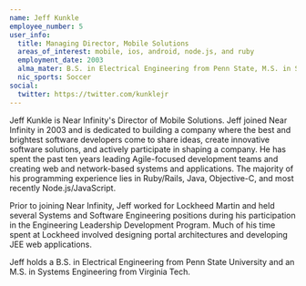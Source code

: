 ```yaml
---
name: Jeff Kunkle
employee_number: 5
user_info:
  title: Managing Director, Mobile Solutions
  areas_of_interest: mobile, ios, android, node.js, and ruby
  employment_date: 2003
  alma_mater: B.S. in Electrical Engineering from Penn State, M.S. in Systems Engineering from Virginia Tech
  nic_sports: Soccer
social:
  twitter: https://twitter.com/kunklejr
---
```

Jeff Kunkle is Near Infinity's Director of Mobile Solutions. Jeff joined Near Infinity in 2003 and is dedicated to building a company where the best and brightest software developers come to share ideas, create innovative software solutions, and actively participate in shaping a company. He has spent the past ten years leading Agile-focused development teams and creating web and network-based systems and applications. The majority of his programming experience lies in Ruby/Rails, Java, Objective-C, and most recently Node.js/JavaScript.

Prior to joining Near Infinity, Jeff worked for Lockheed Martin and held several Systems and Software Engineering positions during his participation in the Engineering Leadership Development Program. Much of his time spent at Lockheed involved designing portal architectures and developing JEE web applications.

Jeff holds a B.S. in Electrical Engineering from Penn State University and an M.S. in Systems Engineering from Virginia Tech.

